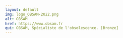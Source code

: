 ```yaml
---
layout: default
img: logo_OBSAM-2022.png
alt: OBSAM
href: https://www.obsam.fr
qui: OBSAM, Spécialiste de l'obsolescence. [Bronze]
---
```

